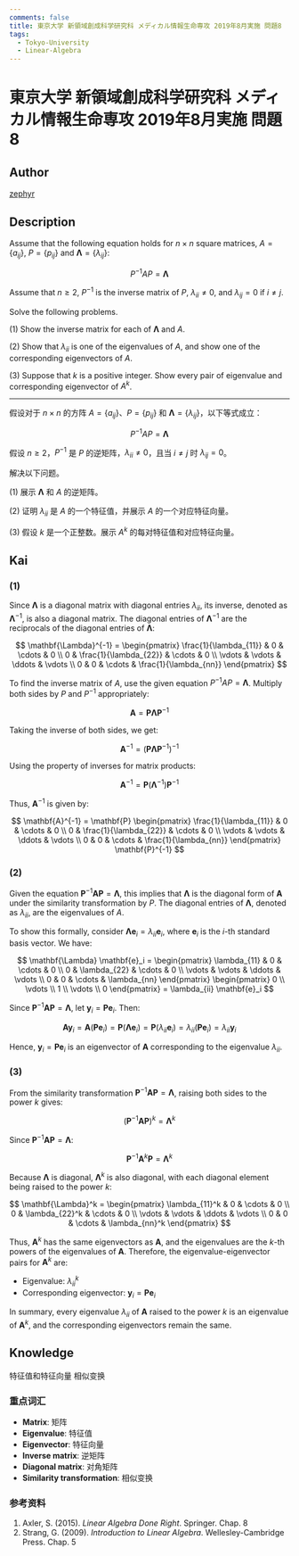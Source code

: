 ```yaml
---
comments: false
title: 東京大学 新領域創成科学研究科 メディカル情報生命専攻 2019年8月実施 問題8
tags:
  - Tokyo-University
  - Linear-Algebra
---
```


# 東京大学 新領域創成科学研究科 メディカル情報生命専攻 2019年8月実施 問題8

## **Author**
[zephyr](https://inshi-notes.zephyr-zdz.space/)

## **Description**
Assume that the following equation holds for $n \times n$ square matrices, $A = \{a_{ij}\}$, $P = \{p_{ij}\}$ and $\mathbf{\Lambda} = \{\lambda_{ij}\}$:

$$
P^{-1}AP = \mathbf{\Lambda}
$$

Assume that $n \geq 2$, $P^{-1}$ is the inverse matrix of $P$, $\lambda_{ii} \neq 0$, and $\lambda_{ij} = 0$ if $i \neq j$.

Solve the following problems.

(1) Show the inverse matrix for each of $\mathbf{\Lambda}$ and $A$.

(2) Show that $\lambda_{ii}$ is one of the eigenvalues of $A$, and show one of the corresponding eigenvectors of $A$.

(3) Suppose that $k$ is a positive integer. Show every pair of eigenvalue and corresponding eigenvector of $A^k$.

---

假设对于 $n \times n$ 的方阵 $A = \{a_{ij}\}$、$P = \{p_{ij}\}$ 和 $\mathbf{\Lambda} = \{\lambda_{ij}\}$，以下等式成立：

$$
P^{-1}AP = \mathbf{\Lambda}
$$

假设 $n \geq 2$，$P^{-1}$ 是 $P$ 的逆矩阵，$\lambda_{ii} \neq 0$，且当 $i \neq j$ 时 $\lambda_{ij} = 0$。

解决以下问题。

(1) 展示 $\mathbf{\Lambda}$ 和 $A$ 的逆矩阵。

(2) 证明 $\lambda_{ii}$ 是 $A$ 的一个特征值，并展示 $A$ 的一个对应特征向量。

(3) 假设 $k$ 是一个正整数。展示 $A^k$ 的每对特征值和对应特征向量。

## **Kai**
### (1)

Since $\mathbf{\Lambda}$ is a diagonal matrix with diagonal entries $\lambda_{ii}$, its inverse, denoted as $\mathbf{\Lambda}^{-1}$, is also a diagonal matrix. The diagonal entries of $\mathbf{\Lambda}^{-1}$ are the reciprocals of the diagonal entries of $\mathbf{\Lambda}$:

$$
\mathbf{\Lambda}^{-1} = \begin{pmatrix}
\frac{1}{\lambda_{11}} & 0 & \cdots & 0 \\
0 & \frac{1}{\lambda_{22}} & \cdots & 0 \\
\vdots & \vdots & \ddots & \vdots \\
0 & 0 & \cdots & \frac{1}{\lambda_{nn}}
\end{pmatrix}
$$

To find the inverse matrix of $A$, use the given equation $P^{-1}AP = \mathbf{\Lambda}$. Multiply both sides by $P$ and $P^{-1}$ appropriately:

$$
\mathbf{A} = \mathbf{P} \mathbf{\Lambda} \mathbf{P}^{-1}
$$

Taking the inverse of both sides, we get:

$$
\mathbf{A}^{-1} = (\mathbf{P} \mathbf{\Lambda} \mathbf{P}^{-1})^{-1}
$$

Using the property of inverses for matrix products:

$$
\mathbf{A}^{-1} = \mathbf{P} (\mathbf{\Lambda}^{-1}) \mathbf{P}^{-1}
$$

Thus, $\mathbf{A}^{-1}$ is given by:

$$
\mathbf{A}^{-1} = \mathbf{P} \begin{pmatrix}
\frac{1}{\lambda_{11}} & 0 & \cdots & 0 \\
0 & \frac{1}{\lambda_{22}} & \cdots & 0 \\
\vdots & \vdots & \ddots & \vdots \\
0 & 0 & \cdots & \frac{1}{\lambda_{nn}}
\end{pmatrix} \mathbf{P}^{-1}
$$

### (2)

Given the equation $\mathbf{P}^{-1}\mathbf{A}\mathbf{P} = \mathbf{\Lambda}$, this implies that $\mathbf{\Lambda}$ is the diagonal form of $\mathbf{A}$ under the similarity transformation by $P$. The diagonal entries of $\mathbf{\Lambda}$, denoted as $\lambda_{ii}$, are the eigenvalues of $A$.

To show this formally, consider $\mathbf{\Lambda} \mathbf{e}_i = \lambda_{ii} \mathbf{e}_i$, where $\mathbf{e}_i$ is the $i$-th standard basis vector. We have:

$$
\mathbf{\Lambda} \mathbf{e}_i = \begin{pmatrix}
\lambda_{11} & 0 & \cdots & 0 \\
0 & \lambda_{22} & \cdots & 0 \\
\vdots & \vdots & \ddots & \vdots \\
0 & 0 & \cdots & \lambda_{nn}
\end{pmatrix}
\begin{pmatrix}
0 \\
\vdots \\
1 \\
\vdots \\
0
\end{pmatrix}
= \lambda_{ii} \mathbf{e}_i
$$

Since $\mathbf{P}^{-1}\mathbf{AP} = \mathbf{\Lambda}$, let $\mathbf{y}_i = \mathbf{P} \mathbf{e}_i$. Then:

$$
\mathbf{A} \mathbf{y}_i = \mathbf{A} (\mathbf{P} \mathbf{e}_i) = \mathbf{P} (\mathbf{\Lambda} \mathbf{e}_i) = \mathbf{P} (\lambda_{ii} \mathbf{e}_i) = \lambda_{ii} (\mathbf{P} \mathbf{e}_i) = \lambda_{ii} \mathbf{y}_i
$$

Hence, $\mathbf{y}_i = \mathbf{P} \mathbf{e}_i$ is an eigenvector of $\mathbf{A}$ corresponding to the eigenvalue $\lambda_{ii}$.

### (3)

From the similarity transformation $\mathbf{P}^{-1}\mathbf{AP} = \mathbf{\Lambda}$, raising both sides to the power $k$ gives:

$$
(\mathbf{P}^{-1}\mathbf{AP})^k = \mathbf{\Lambda}^k
$$

Since $\mathbf{P}^{-1}\mathbf{AP} = \mathbf{\Lambda}$:

$$
\mathbf{P}^{-1}\mathbf{A}^k\mathbf{P} = \mathbf{\Lambda}^k
$$

Because $\mathbf{\Lambda}$ is diagonal, $\mathbf{\Lambda}^k$ is also diagonal, with each diagonal element being raised to the power $k$:

$$
\mathbf{\Lambda}^k = \begin{pmatrix}
\lambda_{11}^k & 0 & \cdots & 0 \\
0 & \lambda_{22}^k & \cdots & 0 \\
\vdots & \vdots & \ddots & \vdots \\
0 & 0 & \cdots & \lambda_{nn}^k
\end{pmatrix}
$$

Thus, $\mathbf{A}^k$ has the same eigenvectors as $\mathbf{A}$, and the eigenvalues are the $k$-th powers of the eigenvalues of $\mathbf{A}$. Therefore, the eigenvalue-eigenvector pairs for $\mathbf{A}^k$ are:

- Eigenvalue: $\lambda_{ii}^k$
- Corresponding eigenvector: $\mathbf{y}_i = \mathbf{P} \mathbf{e}_i$

In summary, every eigenvalue $\lambda_{ii}$ of $\mathbf{A}$ raised to the power $k$ is an eigenvalue of $\mathbf{A}^k$, and the corresponding eigenvectors remain the same.

## Knowledge

特征值和特征向量  相似变换

### 重点词汇

- **Matrix**: 矩阵
- **Eigenvalue**: 特征值
- **Eigenvector**: 特征向量
- **Inverse matrix**: 逆矩阵
- **Diagonal matrix**: 对角矩阵
- **Similarity transformation**: 相似变换

### 参考资料

1. Axler, S. (2015). *Linear Algebra Done Right*. Springer. Chap. 8
2. Strang, G. (2009). *Introduction to Linear Algebra*. Wellesley-Cambridge Press. Chap. 5
